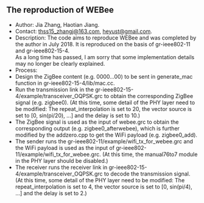 
## The reproduction of WEBee  
  
- Author: Jia Zhang, Haotian Jiang.  
- Contact: thss15_zhangj@163.com, heyust@gmail.com.  
- Description: The code aims to reproduce WEBee and was completed by the author in July 2018. It is reproduced on the basis of gr-ieee802-11 and gr-ieee802-15-4.  
As  a long time has passed, I am sorry that some implementation details may no longer be clearly explained.
- Process:  
- Design the ZigBee content (e.g. 0000...00) to be sent in generate_mac function in gr-ieee802-15-4/lib/mac.cc.  
- Run the transmission link in the gr-ieee802-15-4/example/transceiver_OQPSK.grc to obtain the corresponding ZigBee signal (e.g. zigbee0).  (At this time, some detail of the PHY layer need to be modified: The repeat_interpolation is set to 20, the vector source is set to [0, sin(pi/20), ...] and the delay is set to 10.)  
- The ZigBee signal is used as the input of webee.grc to obtain the corresponding output (e.g. zigbee0_afterwebee), which is further modified by the addzero.cpp to get the WiFi payload (e.g. zigbee0_add).  
- The sender runs the gr-ieee802-11/example/wifi_tx_for_webee.grc and the WiFi payload is used as the input of gr-ieee802-11/example/wifi_tx_for_webee.grc. (At this time, the manual76to7 module in the PHY layer should be disabled.)  
- The receiver runs the receiver link in gr-ieee802-15-4/example/transceiver_OQPSK.grc to decode the transmission signal. (At this time, some detail of the PHY layer need to be modified: The repeat_interpolation is set to 4, the vector source is set to [0, sin(pi/4), ...] and the delay is set to 2.)